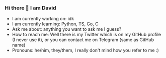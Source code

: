 ### Hi there 👋 I am David

- I am currently working on: idk
- I am currently learning: Python, TS, Go, C
- Ask me about: anything you want to ask me I guess?
- How to reach me: Well there is my Twitter which is on my GitHub profile (I never use it), or you can contact me on Telegram (same as GitHub name)
- Pronouns: he/him, they/them, I really don't mind how you refer to me :)

<!--
**dps910/dps910** is a ✨ _special_ ✨ repository because its `README.md` (this file) appears on your GitHub profile.

Here are some ideas to get you started:

- 🔭 I’m currently working on ...
- 🌱 I’m currently learning ...
- 👯 I’m looking to collaborate on ...
- 🤔 I’m looking for help with ...
- 💬 Ask me about ...
- 📫 How to reach me: ...
- 😄 Pronouns: ...
- ⚡ Fun fact: ...
-->
